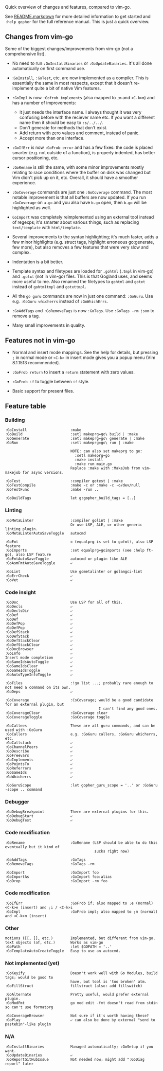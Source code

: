Quick overview of changes and features, compared to vim-go.

See [README.markdown](README.markdown) for more detailed information to get
started and `:help gopher` for the full reference manual. This is just a quick
overview.

Changes from vim-go
-------------------

Some of the biggest changes/improvements from vim-go (not a comprehensive list).

- No need to run `:GoInstallBinaries` or `:GoUpdateBinaries`. It's all done
  automatically on first command use.

- :`GoInstall`, `:GoTest`, etc. are now implemented as a compiler. This is
  essentially the same in most respects, except that it doesn't re-implement
  quite a bit of native Vim features.

- `:GoImpl` is now `:Gofrob implements` (also mapped to `;m` and `<C-k>m`) and
  has a number of improvements:

  - It just needs the interface name. I always thought it was very confusing
    before with the reciever name etc. If you want a different name then it
    should be easy to `:s/../../`.
  - Don't generate for methods that don't exist.
  - Add return with zero values and comment, instead of panic.
  - Accept more than one interface.

- `:GoIfErr` is now `:GoFrob error` and has a few fixes: the code is placed
  smarter (e.g. not outside of a function), is properly indented, has better
  cursor positioning, etc.

- `:GoRename` is still the same, with some minor improvements mostly relating to
  race conditions where the buffer on disk was changed but Vim didn't pick up on
  it, etc. Overall, it should have a smoother experience.

- `:GoCoverage` commands are just one `:GoCoverage` command.
  The most notable improvement is that all buffers are now updated. If you run
  `:GoCoverage` on `a.go` and you also have `b.go` open, then `b.go` will be
  highlighted as well.

- `GoImport` was completely reimplemented using an external tool instead of
  regexps; it's smarter about various things, such as replacing `text/template`
  with `html/template`.

- Several improvements to the syntax highlighting; it's much faster, adds a few
  minor highlights (e.g. struct tags, highlight erroneous go:generate, few
  more), but also removes a few features that were very slow and complex.

- Indentation is a bit better.

- Template syntax and filetypes are loaded for `.gohtml` (`.tmpl` in vim-go) and
  `.gotxt` (not in vim-go) files. This is that Gogland uses, and seems more
  useful to me. Also renamed the filetypes to `gohtml` and `gotxt` instead of
  `gohtmltmpl` and `gotxttmpl`.

- All the `go guru` commands are now in just one command: `:GoGuru`. Use e.g.
  `:GoGuru whicherrs` instead of `:GoWhichErrs`.

- `:GoAddTags` and `:GoRemoveTags` is now `:GoTags`. Use `:GoTags -rm json` to
  remove a tag.

- Many small improvements in quality.

Features not in vim-go
----------------------

- Normal and insert mode mappings. See the help for details, but pressing `;` in
  normal mode or `<C-k>` in insert mode gives you a popup menu (Vim 8.1.1513
  recommended).

- `:GoFrob return` to insert a `return` statement with zero values.

- `:GoFrob if` to toggle between `if` style.

- Basic support for present files.

Feature table
-------------

### Building

    :GoInstall                    :make
    :GoBuild                      :setl makeprg=go\ build | :make
    :GoGenerate                   :setl makeprg=go\ generate | :make
    :GoRun                        :setl makeprg=go\ run | :make

                                  NOTE: can also set makeprg to go:
                                    :setl makeprg=go
                                    :make install
                                    :make run main.go
                                  Replace :make with :MakeJob from vim-makejob for async versions.

    :GoTest                       :compiler gotest | :make
    :GoTestCompile                :make -c or :make -c -o/dev/null
    :GoTestFunc                   :make -run ..

    :GoBuildTags                  let g:gopher_build_tags = [..]

### Linting

    :GoMetaLinter                 :compiler golint | :make
                                  Or use LSP, ALE, or other generic linting plugin.
    :GoMetaLinterAutoSaveToggle   autocmd

    :GoFmt                        = (equalprg is set to gofmt), also LSP feature
    :GoImports                    :set equalprg=goimports (see :help ft-go), also LSP feature
    :GoFmtAutoSaveToggle          autocmd or plugin like ALE
    :GoAsmFmtAutoSaveToggle       ⤶

    :GoLint                       Use gometalinter or golangci-lint
    :GoErrCheck                   ⤶
    :GoVet                        ⤶

### Code insight

    :GoDoc                        Use LSP for all of this.
    :GoDecls                      ⤶
    :GoDeclsDir                   ⤶
    :GoDef                        ⤶
    :GoDef                        ⤶
    :GoDefPop                     ⤶
    :GoDefPop                     ⤶
    :GoDefStack                   ⤶
    :GoDefStack                   ⤶
    :GoDefStackClear              ⤶
    :GoDefStackClear              ⤶
    :GoDocBrowser                 ⤶
    :GoInfo                       ⤶
    Insert mode completion        ⤶
    :GoSameIdsAutoToggle          ⤶
    :GoSameIdsClear               ⤶
    :GoSameIdsToggle              ⤶
    :GoAutoTypeInfoToggle         ⤶

    :GoFiles                      :!go list ...; probably rare enough to not need a command on its own.
    :GoDeps                       ⤶

    :GoCoverage                   :CoCoverage; would be a good candidate for an external plugin, but
                                               I can't find any good ones.
    :GoCoverageClear              :GoCoverage clear
    :GoCoverageToggle             :GoCoverage toggle

    :GoCallees                    These are all guru commands, and can be used with :GoGuru
    :GoCallers                    e.g. :GoGuru callers, :GoGuru whicherrs, etc.
    :GoCallstack                  ⤶
    :GoChannelPeers               ⤶
    :GoDescribe                   ⤶
    :GoFreevars                   ⤶
    :GoImplements                 ⤶
    :GoPointsTo                   ⤶
    :GoReferrers                  ⤶
    :GoSameIds                    ⤶
    :GoWhicherrs                  ⤶

    :GoGuruScope                  :let gopher_guru_scope = '..' or :GoGuru -scope .. command

### Debugger

    :GoDebugBreakpoint            There are external plugins for this.
    :GoDebugStart                 ⤶
    :GoDebugTest                  ⤶

### Code modification

    :GoRename                     :GoRename (LSP should be able to do this eventually but it kind of
                                             sucks right now)

    :GoAddTags                    :GoTags
    :GoRemoveTags                 :GoTags -rm

    :GoImport                     :GoImport foo
    :GoImportAs                   :GoImport foo:alias
    :GoDrop                       :GoImport -rm foo

### Code modification

    :GoIfErr                      :GoFrob if; also mapped to ;e (normal) <C-k>e (insert) and ;i / <C-k>i
    :GoImpl                       :GoFrob impl; also mapped to ;m (normal) and <C-k>m (insert)

### Other

    motions ([[, ]], etc.)        Implemented, but different from vim-go.
    text objects (af, etc.)       Works as vim-go
    :GoPath                       :let $GOPATH = '..'
    :GoTemplateAutoCreateToggle   Easy to use an autocmd.

### Not implemented (yet)

    :GoKeyify                     Doesn't work well with Go Modules, build tags; would be good to
                                  have, but tool is 'too broken' atm.
    :GoFillStruct                 fillstruct (also: add fillswitch)

    :GoAlternate                  Pretty useful, would prefer external plugin.
    :GoModFmt                     go mod edit -fmt doesn't read from stdin so can't use formatprg

    :GoCoverageBrowser            Not sure if it's worth having these?
    :GoPlay                       ⤶ can also be done by external "send to pastebin"-like plugin

### N/A

    :GoInstallBinaries            Managed automatically; :GoSetup if you want.
    :GoUpdateBinaries             ⤶
    :GoReportGitHubIssue          Not needed now; might add ":GoDiag report" later
